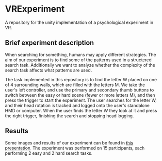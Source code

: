 # VRExperiment
A repository for the unity implementation of a psychological experiment in VR.

## Brief experiment description
When searching for something, humans may apply different strategies. The aim of our experiment is to find some of the patterns used in a structered search task. Additionally we want to analyze whether the complexity of the search task affects what patterns are used.

The task implemented in this repository is to find the letter W placed on one of 4 surrounding walls, which are filled with the letters M. 
We take the user's left controller, and use the primary and secondary thumb buttons to switch between the easy or hard scene (fewer or more letters M), and then press the trigger to start the experiment.
The user searches for the letter W, and their head rotation is tracked and logged onto the user's standalone HMD or computer. When the user finds the letter W they look at it and press the right trigger, finishing the search and stopping head logging. 

## Results
Some images and results of our experiment can be found in [this presentation](./presentation.pdf). The experiment was performed on 15 participants, each performing 2 easy and 2 hard search tasks. 
